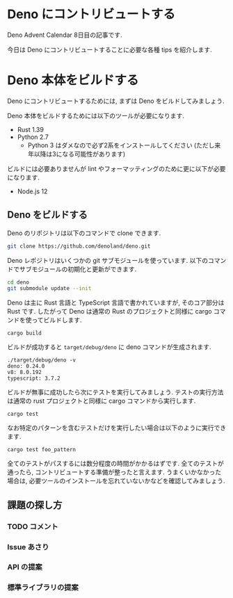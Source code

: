# Deno にコントリビュートする

<!--
想定読者:
- TypeScript にある程度自信ありな人
- Rust は得意では無いけど, やれば出来ると思っている人
- プログラムの腕に自信ありだけど, まだ大きい OSS にはそこまで手を出せていない人
- OSS にコントリビュートするのはまだちょっと怖いけど, 背伸びをしてみたい気持ちもある人
-->

Deno Advent Calendar 8日目の記事です.

今日は Deno にコントリビュートすることに必要な各種 tips を紹介します.

# Deno 本体をビルドする

Deno にコントリビュートするためには, まずは Deno をビルドしてみましょう.

Deno 本体をビルドするためには以下のツールが必要になります.

- Rust 1.39
- Python 2.7
  - Python 3 はダメなので必ず2系をインストールしてください (ただし来年以降は3になる可能性があります)

ビルドには必要ありませんが lint やフォーマッティングのために更に以下が必要になります.

- Node.js 12

## Deno をビルドする

Deno のリポジトリは以下のコマンドで clone できます.

```sh
git clone https://github.com/denoland/deno.git
```

Deno レポジトリはいくつかの git サブモジュールを使っています. 以下のコマンドでサブモジュールの初期化と更新ができます.

```sh
cd deno
git submodule update --init
```

Deno は主に Rust 言語と TypeScript 言語で書かれていますが, そのコア部分は Rust です. したがって Deno は通常の Rust のプロジェクトと同様に cargo コマンドを使ってビルドします.

```
cargo build
```

ビルドが成功すると `target/debug/deno` に deno コマンドが生成されます.

```console
./target/debug/deno -v
deno: 0.24.0
v8: 8.0.192
typescript: 3.7.2
```

ビルドが無事に成功したら次にテストを実行してみましょう. テストの実行方法は通常の rust プロジェクトと同様に cargo コマンドから実行します.

```
cargo test
```

なお特定のパターンを含むテストだけを実行したい場合は以下のように実行できます.

```
cargo test foo_pattern
```

全てのテストがパスするには数分程度の時間がかかるはずです. 全てのテストが通ったら, コントリビュートする準備が整ったと言えます. うまくいかなかった場合は, 必要ツールのインストールを忘れていないかなどを確認してみましょう.

## 課題の探し方

### TODO コメント

### Issue あさり

### API の提案

### 標準ライブラリの提案

<!--
# Deno のホームページ

# いろいろなコントリビュートの形

## アイコン

## 3rd パーティライブラリ

## コードリーディング

## チャットに参加
-->
